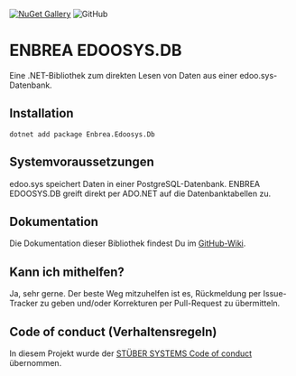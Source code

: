 [![NuGet Gallery](https://img.shields.io/badge/NuGet%20Gallery-enbrea.edoosys.db-blue.svg)](https://www.nuget.org/packages/Enbrea.Edoosys.Db/)
![GitHub](https://img.shields.io/github/license/stuebersystems/enbrea.edoosys.db)

# ENBREA EDOOSYS.DB

Eine .NET-Bibliothek zum direkten Lesen von Daten aus einer edoo.sys-Datenbank. 

## Installation

```
dotnet add package Enbrea.Edoosys.Db
```

## Systemvoraussetzungen

edoo.sys speichert Daten in einer PostgreSQL-Datenbank. ENBREA EDOOSYS.DB greift direkt per ADO.NET auf die Datenbanktabellen zu. 

## Dokumentation

Die Dokumentation dieser Bibliothek findest Du im [GitHub-Wiki](https://github.com/stuebersystems/enbrea.edoosys.db/wiki).

## Kann ich mithelfen?

Ja, sehr gerne. Der beste Weg mitzuhelfen ist es, Rückmeldung per Issue-Tracker zu geben und/oder Korrekturen per Pull-Request zu übermitteln.

## Code of conduct (Verhaltensregeln)

In diesem Projekt wurde der [STÜBER SYSTEMS Code of conduct](https://www.stueber.de/code-of-conduct.php) übernommen.
